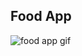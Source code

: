 ## Food App

![food app gif](https://user-images.githubusercontent.com/81625175/223679041-63bbe495-7e48-45c8-8147-ae54e309eaa0.gif)

